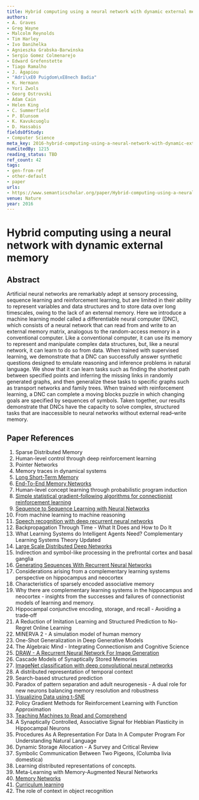 ```yaml
---
title: Hybrid computing using a neural network with dynamic external memory
authors:
- A. Graves
- Greg Wayne
- Malcolm Reynolds
- Tim Harley
- Ivo Danihelka
- Agnieszka Grabska-Barwinska
- Sergio Gomez Colmenarejo
- Edward Grefenstette
- Tiago Ramalho
- J. Agapiou
- "Adri\xE0 Puigdom\xE8nech Badia"
- K. Hermann
- Yori Zwols
- Georg Ostrovski
- Adam Cain
- Helen King
- C. Summerfield
- P. Blunsom
- K. Kavukcuoglu
- D. Hassabis
fieldsOfStudy:
- Computer Science
meta_key: 2016-hybrid-computing-using-a-neural-network-with-dynamic-external-memory
numCitedBy: 1215
reading_status: TBD
ref_count: 42
tags:
- gen-from-ref
- other-default
- paper
urls:
- https://www.semanticscholar.org/paper/Hybrid-computing-using-a-neural-network-with-memory-Graves-Wayne/784ee73d5363c711118f784428d1ab89f019daa5?sort=total-citations
venue: Nature
year: 2016
---
```


# Hybrid computing using a neural network with dynamic external memory

## Abstract

Artificial neural networks are remarkably adept at sensory processing, sequence learning and reinforcement learning, but are limited in their ability to represent variables and data structures and to store data over long timescales, owing to the lack of an external memory. Here we introduce a machine learning model called a differentiable neural computer (DNC), which consists of a neural network that can read from and write to an external memory matrix, analogous to the random-access memory in a conventional computer. Like a conventional computer, it can use its memory to represent and manipulate complex data structures, but, like a neural network, it can learn to do so from data. When trained with supervised learning, we demonstrate that a DNC can successfully answer synthetic questions designed to emulate reasoning and inference problems in natural language. We show that it can learn tasks such as finding the shortest path between specified points and inferring the missing links in randomly generated graphs, and then generalize these tasks to specific graphs such as transport networks and family trees. When trained with reinforcement learning, a DNC can complete a moving blocks puzzle in which changing goals are specified by sequences of symbols. Taken together, our results demonstrate that DNCs have the capacity to solve complex, structured tasks that are inaccessible to neural networks without external read–write memory.

## Paper References

1. Sparse Distributed Memory
2. Human-level control through deep reinforcement learning
3. Pointer Networks
4. Memory traces in dynamical systems
5. [Long Short-Term Memory](1997-long-short-term-memory)
6. [End-To-End Memory Networks](2015-end-to-end-memory-networks)
7. Human-level concept learning through probabilistic program induction
8. [Simple statistical gradient-following algorithms for connectionist reinforcement learning](2004-simple-statistical-gradient-following-algorithms-for-connectionist-reinforcement-learning)
9. [Sequence to Sequence Learning with Neural Networks](2014-sequence-to-sequence-learning-with-neural-networks)
10. From machine learning to machine reasoning
11. [Speech recognition with deep recurrent neural networks](2013-speech-recognition-with-deep-recurrent-neural-networks)
12. Backpropagation Through Time - What It Does and How to Do It
13. What Learning Systems do Intelligent Agents Need? Complementary Learning Systems Theory Updated
14. [Large Scale Distributed Deep Networks](2012-large-scale-distributed-deep-networks)
15. Indirection and symbol-like processing in the prefrontal cortex and basal ganglia
16. [Generating Sequences With Recurrent Neural Networks](2013-generating-sequences-with-recurrent-neural-networks)
17. Considerations arising from a complementary learning systems perspective on hippocampus and neocortex
18. Characteristics of sparsely encoded associative memory
19. Why there are complementary learning systems in the hippocampus and neocortex - insights from the successes and failures of connectionist models of learning and memory.
20. Hippocampal conjunctive encoding, storage, and recall - Avoiding a trade‐off
21. A Reduction of Imitation Learning and Structured Prediction to No-Regret Online Learning
22. MINERVA 2 - A simulation model of human memory
23. One-Shot Generalization in Deep Generative Models
24. The Algebraic Mind - Integrating Connectionism and Cognitive Science
25. [DRAW - A Recurrent Neural Network For Image Generation](2015-draw-a-recurrent-neural-network-for-image-generation)
26. Cascade Models of Synaptically Stored Memories
27. [ImageNet classification with deep convolutional neural networks](2012-alexnet.md)
28. A distributed representation of temporal context
29. Search-based structured prediction
30. Paradox of pattern separation and adult neurogenesis - A dual role for new neurons balancing memory resolution and robustness
31. [Visualizing Data using t-SNE](2008-visualizing-data-using-t-sne)
32. Policy Gradient Methods for Reinforcement Learning with Function Approximation
33. [Teaching Machines to Read and Comprehend](2015-teaching-machines-to-read-and-comprehend)
34. A Synaptically Controlled, Associative Signal for Hebbian Plasticity in Hippocampal Neurons
35. Procedures As A Representation For Data In A Computer Program For Understanding Natural Language
36. Dynamic Storage Allocation - A Survey and Critical Review
37. Symbolic Communication Between Two Pigeons, (Columba livia domestica)
38. Learning distributed representations of concepts.
39. Meta-Learning with Memory-Augmented Neural Networks
40. [Memory Networks](2015-memory-networks)
41. [Curriculum learning](2009-curriculum-learning)
42. The role of context in object recognition
